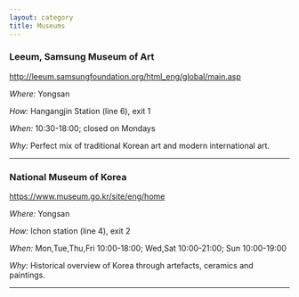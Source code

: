 ```yaml
---
layout: category
title: Museums 
---
```


### Leeum, Samsung Museum of Art

<http://leeum.samsungfoundation.org/html_eng/global/main.asp>

_Where:_ Yongsan

_How:_ Hangangjin Station (line 6), exit 1

_When:_ 10:30-18:00; closed on Mondays

_Why:_ Perfect mix of traditional Korean art and modern international art.

------
### National Museum of Korea

<https://www.museum.go.kr/site/eng/home>

_Where:_ Yongsan

_How:_ Ichon station (line 4), exit 2

_When:_ Mon,Tue,Thu,Fri 10:00-18:00; Wed,Sat 10:00-21:00; Sun 10:00-19:00

_Why:_ Historical overview of Korea through artefacts, ceramics and paintings.

------


